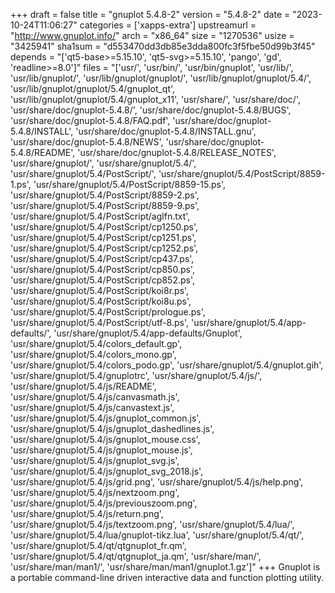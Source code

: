 +++
draft = false
title = "gnuplot 5.4.8-2"
version = "5.4.8-2"
date = "2023-10-24T11:06:27"
categories = ['xapps-extra']
upstreamurl = "http://www.gnuplot.info/"
arch = "x86_64"
size = "1270536"
usize = "3425941"
sha1sum = "d553470dd3db85e3dda800fc3f5fbe50d99b3f45"
depends = "['qt5-base>=5.15.10', 'qt5-svg>=5.15.10', 'pango', 'gd', 'readline>=8.0']"
files = "['usr/', 'usr/bin/', 'usr/bin/gnuplot', 'usr/lib/', 'usr/lib/gnuplot/', 'usr/lib/gnuplot/gnuplot/', 'usr/lib/gnuplot/gnuplot/5.4/', 'usr/lib/gnuplot/gnuplot/5.4/gnuplot_qt', 'usr/lib/gnuplot/gnuplot/5.4/gnuplot_x11', 'usr/share/', 'usr/share/doc/', 'usr/share/doc/gnuplot-5.4.8/', 'usr/share/doc/gnuplot-5.4.8/BUGS', 'usr/share/doc/gnuplot-5.4.8/FAQ.pdf', 'usr/share/doc/gnuplot-5.4.8/INSTALL', 'usr/share/doc/gnuplot-5.4.8/INSTALL.gnu', 'usr/share/doc/gnuplot-5.4.8/NEWS', 'usr/share/doc/gnuplot-5.4.8/README', 'usr/share/doc/gnuplot-5.4.8/RELEASE_NOTES', 'usr/share/gnuplot/', 'usr/share/gnuplot/5.4/', 'usr/share/gnuplot/5.4/PostScript/', 'usr/share/gnuplot/5.4/PostScript/8859-1.ps', 'usr/share/gnuplot/5.4/PostScript/8859-15.ps', 'usr/share/gnuplot/5.4/PostScript/8859-2.ps', 'usr/share/gnuplot/5.4/PostScript/8859-9.ps', 'usr/share/gnuplot/5.4/PostScript/aglfn.txt', 'usr/share/gnuplot/5.4/PostScript/cp1250.ps', 'usr/share/gnuplot/5.4/PostScript/cp1251.ps', 'usr/share/gnuplot/5.4/PostScript/cp1252.ps', 'usr/share/gnuplot/5.4/PostScript/cp437.ps', 'usr/share/gnuplot/5.4/PostScript/cp850.ps', 'usr/share/gnuplot/5.4/PostScript/cp852.ps', 'usr/share/gnuplot/5.4/PostScript/koi8r.ps', 'usr/share/gnuplot/5.4/PostScript/koi8u.ps', 'usr/share/gnuplot/5.4/PostScript/prologue.ps', 'usr/share/gnuplot/5.4/PostScript/utf-8.ps', 'usr/share/gnuplot/5.4/app-defaults/', 'usr/share/gnuplot/5.4/app-defaults/Gnuplot', 'usr/share/gnuplot/5.4/colors_default.gp', 'usr/share/gnuplot/5.4/colors_mono.gp', 'usr/share/gnuplot/5.4/colors_podo.gp', 'usr/share/gnuplot/5.4/gnuplot.gih', 'usr/share/gnuplot/5.4/gnuplotrc', 'usr/share/gnuplot/5.4/js/', 'usr/share/gnuplot/5.4/js/README', 'usr/share/gnuplot/5.4/js/canvasmath.js', 'usr/share/gnuplot/5.4/js/canvastext.js', 'usr/share/gnuplot/5.4/js/gnuplot_common.js', 'usr/share/gnuplot/5.4/js/gnuplot_dashedlines.js', 'usr/share/gnuplot/5.4/js/gnuplot_mouse.css', 'usr/share/gnuplot/5.4/js/gnuplot_mouse.js', 'usr/share/gnuplot/5.4/js/gnuplot_svg.js', 'usr/share/gnuplot/5.4/js/gnuplot_svg_2018.js', 'usr/share/gnuplot/5.4/js/grid.png', 'usr/share/gnuplot/5.4/js/help.png', 'usr/share/gnuplot/5.4/js/nextzoom.png', 'usr/share/gnuplot/5.4/js/previouszoom.png', 'usr/share/gnuplot/5.4/js/return.png', 'usr/share/gnuplot/5.4/js/textzoom.png', 'usr/share/gnuplot/5.4/lua/', 'usr/share/gnuplot/5.4/lua/gnuplot-tikz.lua', 'usr/share/gnuplot/5.4/qt/', 'usr/share/gnuplot/5.4/qt/qtgnuplot_fr.qm', 'usr/share/gnuplot/5.4/qt/qtgnuplot_ja.qm', 'usr/share/man/', 'usr/share/man/man1/', 'usr/share/man/man1/gnuplot.1.gz']"
+++
Gnuplot is a portable command-line driven interactive data and function plotting utility.